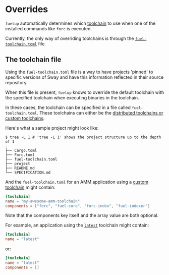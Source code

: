 # Overrides

`fuelup` automatically determines which [toolchain] to use when one of the installed commands like
`forc` is executed.

Currently, the only way of overriding toolchains is through the [`fuel-toolchain.toml`] file.

## The toolchain file

Using the `fuel-toolchain.toml` file is a way to have projects 'pinned' to specific versions of Sway and have this information reflected in their source repository.

When this file is present, `fuelup` knows to override the default toolchain with the specified toolchain when executing binaries
in the toolchain.

In these cases, the toolchain can be specified in a file called `fuel-toolchain.toml`. These toolchains can either be
the [distributed toolchains or custom toolchains].

Here's what a sample project might look like:

```console
$ tree -L 1 # 'tree -L 1' shows the project structure up to the depth of 1
.
├── Cargo.toml
├── Forc.toml
├── fuel-toolchain.toml
├── project
├── README.md
└── SPECIFICATION.md
```

And the `fuel-toolchain.toml` for an AMM application using a [custom toolchain] might contain:

```toml
[toolchain]
name = "my-awesome-amm-toolchain"
components = ["forc", "fuel-core", "forc-index", "fuel-indexer"]
```

Note that the components key itself and the array value are both optional.

For example, an application using the [`latest`] toolchain might contain:

```toml
[toolchain]
name = "latest"
```

or:

```toml
[toolchain]
name = "latest"
components = []
```

[toolchain]: concepts/toolchains.md
[distributed toolchains or custom toolchains]: concepts/toolchains.md#toolchains
[`fuel-toolchain.toml`]: overrides.md#the-toolchain-file
[custom toolchain]: concepts/toolchains.md#custom-toolchains
[`latest`]: concepts/channels/latest.md
